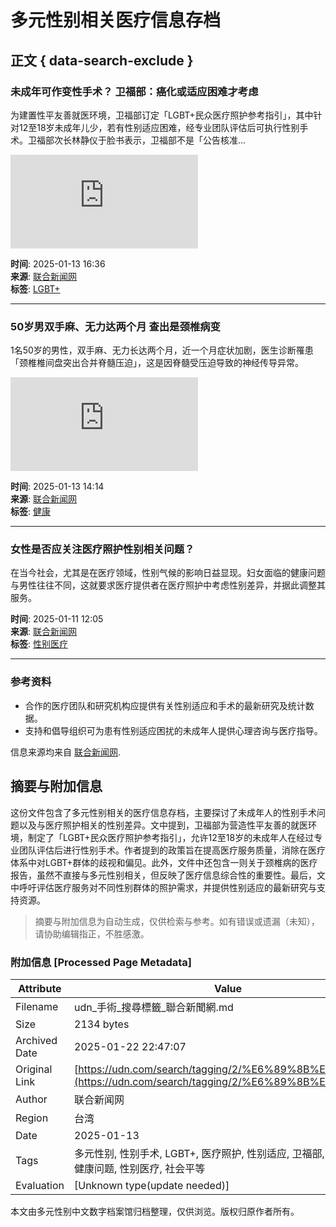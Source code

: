 # 多元性别相关医疗信息存档

## 正文 { data-search-exclude }


### 未成年可作变性手术？ 卫福部：癌化或适应困难才考虑
为建置性平友善就医环境，卫福部订定「LGBT+民众医疗照护参考指引」，其中针对12至18岁未成年儿少，若有性别适应困难，经专业团队评估后可执行性别手术。卫福部次长林静仪于脸书表示，卫福部不是「公告核准...

![图片](https://pgw.udn.com.tw/gw/photo.php?u=https://uc.udn.com.tw/photo/2025/01/13/realtime/31266803.jpg&s=Y&x=0&y=42&sw=5712&sh=3808&exp=3600&w=600)

**时间**: 2025-01-13 16:36  
**来源**: [联合新闻网](https://udn.com/news/story/7266/8487170)  
**标签**: [LGBT+](https://udn.com/news/cate/7225)

---

### 50岁男双手麻、无力达两个月 查出是颈椎病变
1名50岁的男性，双手麻、无力长达两个月，近一个月症状加剧，医生诊断罹患「颈椎椎间盘突出合并脊髓压迫」，这是因脊髓受压迫导致的神经传导异常。

![图片](https://pgw.udn.com.tw/gw/photo.php?u=https://udn.com/photo/2025/01/13/realtime/31254543.jpg&s=Y&x=0&y=181&sw=299&sh=199&exp=3600&w=600)

**时间**: 2025-01-13 14:14  
**来源**: [联合新闻网](https://udn.com/news/story/7266/8486859)  
**标签**: [健康](https://udn.com/news/cate/6649)

---

### 女性是否应关注医疗照护性别相关问题？
在当今社会，尤其是在医疗领域，性别气候的影响日益显现。妇女面临的健康问题与男性往往不同，这就要求医疗提供者在医疗照护中考虑性别差异，并据此调整其服务。

**时间**: 2025-01-11 12:05  
**来源**: [联合新闻网](https://udn.com/news/story/7266/8483533)  
**标签**: [性别医疗](https://udn.com/news/cate/6649)

--- 

### 参考资料
- 合作的医疗团队和研究机构应提供有关性别适应和手术的最新研究及统计数据。
- 支持和倡导组织可为患有性别适应困扰的未成年人提供心理咨询与医疗指导。

信息来源均来自 [联合新闻网](https://udn.com/news).
<!-- tcd_original_link https://udn.com/search/tagging/2/%E6%89%8B%E8%A1%93 -->


## 摘要与附加信息

<!-- tcd_abstract -->
这份文件包含了多元性别相关的医疗信息存档，主要探讨了未成年人的性别手术问题以及与医疗照护相关的性别差异。文中提到，卫福部为营造性平友善的就医环境，制定了「LGBT+民众医疗照护参考指引」，允许12至18岁的未成年人在经过专业团队评估后进行性别手术。作者提到的政策旨在提高医疗服务质量，消除在医疗体系中对LGBT+群体的歧视和偏见。此外，文件中还包含一则关于颈椎病的医疗报告，虽然不直接与多元性别相关，但反映了医疗信息综合性的重要性。最后，文中呼吁评估医疗服务对不同性别群体的照护需求，并提供性别适应的最新研究与支持资源。
<!-- tcd_abstract_end -->

> 摘要与附加信息为自动生成，仅供检索与参考。如有错误或遗漏（未知），请协助编辑指正，不胜感激。

### 附加信息 [Processed Page Metadata]

| Attribute       | Value                                  |
|-----------------|----------------------------------------|
| Filename        | udn_手術_搜尋標籤_聯合新聞網.md                             |
| Size            | 2134 bytes                           |
| Archived Date   | 2025-01-22 22:47:07                             |
| Original Link   | [https://udn.com/search/tagging/2/%E6%89%8B%E8%A1%93](https://udn.com/search/tagging/2/%E6%89%8B%E8%A1%93)                       |
| Author          | 联合新闻网                               |
| Region          | 台湾                               |
| Date            | 2025-01-13                                 |
| Tags            | 多元性别, 性别手术, LGBT+, 医疗照护, 性别适应, 卫福部, 医疗政策, 健康问题, 性别医疗, 社会平等                                 |
| Evaluation            | [Unknown type(update needed)]                                 |
<!-- tcd_table_end -->

本文由多元性别中文数字档案馆归档整理，仅供浏览。版权归原作者所有。
